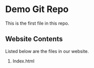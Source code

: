 # Demo Git Repo

This is the first file in this repo.

## Website Contents

Listed below are the files in our website.
1. Index.html